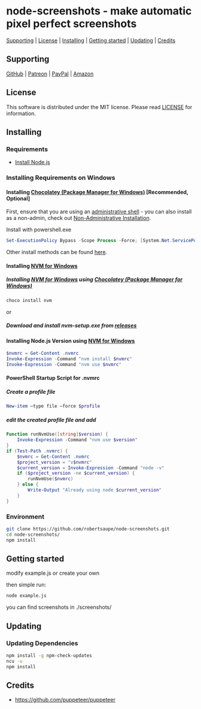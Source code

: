 # node-screenshots - make automatic pixel perfect screenshots

[Supporting](https://github.com/robertsaupe/node-screenshots#supporting) |
[License](https://github.com/robertsaupe/node-screenshots#license) |
[Installing](https://github.com/robertsaupe/node-screenshots#installing) |
[Getting started](https://github.com/robertsaupe/node-screenshots#getting-started) |
[Updating](https://github.com/robertsaupe/node-screenshots#updating) |
[Credits](https://github.com/robertsaupe/node-screenshots#credits)

## Supporting

[GitHub](https://github.com/sponsors/robertsaupe) |
[Patreon](https://www.patreon.com/robertsaupe) |
[PayPal](https://www.paypal.com/donate?hosted_button_id=SQMRNY8YVPCZQ) |
[Amazon](https://www.amazon.de/ref=as_li_ss_tl?ie=UTF8&linkCode=ll2&tag=robertsaupe-21&linkId=b79bc86cee906816af515980cb1db95e&language=de_DE)

## License

This software is distributed under the MIT license. Please read [LICENSE](LICENSE) for information.

## Installing

### Requirements

- [Install Node.js](https://nodejs.org)

### Installing Requirements on Windows

#### Installing [Chocolatey (Package Manager for Windows)](https://chocolatey.org) [Recommended, Optional]

First, ensure that you are using an [administrative shell](https://www.howtogeek.com/194041/how-to-open-the-command-prompt-as-administrator-in-windows-10/) - you can also install as a non-admin, check out [Non-Administrative Installation](https://docs.chocolatey.org/en-us/choco/setup#non-administrative-install).

Install with powershell.exe

```powershell
Set-ExecutionPolicy Bypass -Scope Process -Force; [System.Net.ServicePointManager]::SecurityProtocol = [System.Net.ServicePointManager]::SecurityProtocol -bor 3072; iex ((New-Object System.Net.WebClient).DownloadString('https://community.chocolatey.org/install.ps1'))
```

Other install methods can be found [here](https://chocolatey.org/install).

#### Installing [NVM for Windows](https://github.com/coreybutler/nvm-windows)

##### Installing [NVM for Windows](https://github.com/coreybutler/nvm-windows) using [Chocolatey (Package Manager for Windows)](https://chocolatey.org)

```bash
choco install nvm
```

or

##### Download and install nvm-setup.exe from [releases](https://github.com/coreybutler/nvm-windows/releases)

#### Installing Node.js Version using [NVM for Windows](https://github.com/coreybutler/nvm-windows)

```powershell
$nvmrc = Get-Content .nvmrc
Invoke-Expression -Command "nvm install $nvmrc"
Invoke-Expression -Command "nvm use $nvmrc"
```

#### PowerShell Startup Script for .nvmrc

##### Create a profile file

```powershell
New-item –type file –force $profile
```

##### edit the created profile file and add

```powershell
Function runNvmUse([string]$version) {
    Invoke-Expression -Command "nvm use $version"
}
if (Test-Path .nvmrc) {
    $nvmrc = Get-Content .nvmrc
    $project_version = "v$nvmrc"
    $current_version = Invoke-Expression -Command "node -v"
    if ($project_version -ne $current_version) {
        runNvmUse($nvmrc)
    } else {
        Write-Output "Already using node $current_version"
    }
}
```

### Environment

```bash
git clone https://github.com/robertsaupe/node-screenshots.git
cd node-screenshots/
npm install
```

## Getting started

modify example.js or create your own

then simple run:

```bash
node example.js
```

you can find screenshots in ./screenshots/

## Updating

### Updating Dependencies

```bash
npm install -g npm-check-updates
ncu -u
npm install
```

## Credits

- <https://github.com/puppeteer/puppeteer>
